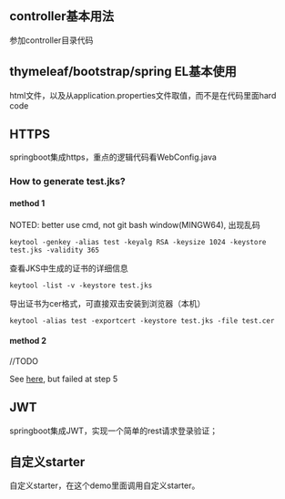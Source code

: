 ## controller基本用法
参加controller目录代码

## thymeleaf/bootstrap/spring EL基本使用
html文件，以及从application.properties文件取值，而不是在代码里面hard code

## HTTPS
springboot集成https，重点的逻辑代码看WebConfig.java
### How to generate test.jks?
#### method 1
NOTED: better use cmd, not git bash window(MINGW64), 出现乱码
```
keytool -genkey -alias test -keyalg RSA -keysize 1024 -keystore test.jks -validity 365
```
查看JKS中生成的证书的详细信息
```
keytool -list -v -keystore test.jks
```
导出证书为cer格式，可直接双击安装到浏览器（本机）
```
keytool -alias test -exportcert -keystore test.jks -file test.cer
```
#### method 2
//TODO

See [here](http://blog.csdn.net/y_xianjun/article/details/48002577), but failed at step 5

## JWT
springboot集成JWT，实现一个简单的rest请求登录验证；

## 自定义starter
自定义starter，在这个demo里面调用自定义starter。